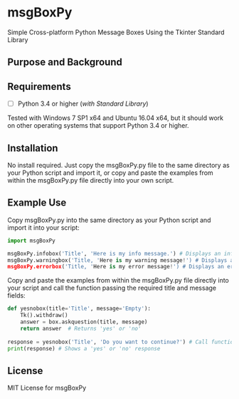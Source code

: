 # msgBoxPy
Simple Cross-platform Python Message Boxes Using the Tkinter Standard Library

## Purpose and Background


## Requirements
* [ ] Python 3.4 or higher (*with Standard Library*)

Tested with Windows 7 SP1 x64 and Ubuntu 16.04 x64, but it should work on other operating systems that support Python 3.4 or higher.

## Installation
No install required. Just copy the msgBoxPy.py file to the same directory as your Python script and import it, or copy and paste the examples from within the msgBoxPy.py file directly into your own script.

## Example Use
Copy msgBoxPy.py into the same directory as your Python script and import it into your script:
```python
import msgBoxPy

msgBoxPy.infobox('Title', 'Here is my info message.') # Displays an information box with OK button
msgBoxPy.warningbox('Title, 'Here is my warning message!') # Displays a warning box with OK button
msgBoxPy.errorbox('Title, 'Here is my error message!') # Displays an error box with OK button
```

Copy and paste the examples from within the msgBoxPy.py file directly into your script and call the function passing the required title and message fields:
```python
def yesnobox(title='Title', message='Empty'):
    Tk().withdraw()
    answer = box.askquestion(title, message)
    return answer  # Returns 'yes' or 'no'
    
response = yesnobox('Title', 'Do you want to continue?') # Call function and pass title and message
print(response) # Shows a 'yes' or 'no' response
```

## License
MIT License for msgBoxPy
